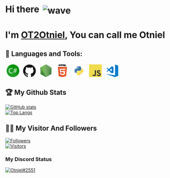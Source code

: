 # Hi there <img src="https://raw.githubusercontent.com/MartinHeinz/MartinHeinz/master/wave.gif" alt="wave" height="40" style="vertical-align:top; margin:4px">
# I'm [OT2Otniel](https://github.com/OT2Otniel/), You can call me Otniel

## 🧰 Languages and Tools:
<p align="left">
<img src="https://raw.githubusercontent.com/github/explore/80688e429a7d4ef2fca1e82350fe8e3517d3494d/topics/csharp/csharp.png" alt="c-sharp" height="40" style="vertical-align:top; margin:4px">
<img src="https://raw.githubusercontent.com/github/explore/78df643247d429f6cc873026c0622819ad797942/topics/github/github.png" alt="github" height="40" style="vertical-align:top; margin:4px">
<img src="https://raw.githubusercontent.com/github/explore/80688e429a7d4ef2fca1e82350fe8e3517d3494d/topics/nodejs/nodejs.png" alt="nodejs" height="40" style="vertical-align:top; margin:4px">
 <img src="https://raw.githubusercontent.com/github/explore/80688e429a7d4ef2fca1e82350fe8e3517d3494d/topics/html/html.png" alt="HTML" height="40" style="vertical-align:top; margin:4px">
<img src="https://raw.githubusercontent.com/github/explore/80688e429a7d4ef2fca1e82350fe8e3517d3494d/topics/python/python.png" alt="Python" height="40" style="vertical-align:top; margin:4px">
<img src="https://raw.githubusercontent.com/github/explore/80688e429a7d4ef2fca1e82350fe8e3517d3494d/topics/javascript/javascript.png" alt="Javascript" height="40" style="vertical-align:top; margin:4px">
<img src="https://raw.githubusercontent.com/github/explore/80688e429a7d4ef2fca1e82350fe8e3517d3494d/topics/visual-studio-code/visual-studio-code.png" alt="VS Code" height="40" style="vertical-align:top; margin:4px">
</p>

## 🏆 My Github Stats
[![GitHub stats](https://github-readme-stats.vercel.app/api?username=OT2Otniel&show_icons=true&theme=tokyonight)](https://github.com/OT2Otniel/)
<br>
[![Top Langs](https://github-readme-stats.vercel.app/api/top-langs/?username=OT2Otniel&theme=tokyonight)](https://github.com/OT2Otniel)

## 🧑🏻 My Visitor And Followers
[![Followers](https://img.shields.io/github/followers/OT2Otniel?label=Follow&style=social)](https://github.com/OT2Otniel)
<br>
[![Visitors](https://visitor-badge.laobi.icu/badge?page_id=OT2Otniel.OT2Otniel)](https://github.com/OT2Otniel)

### My Discord Status
[![Otniel#2551](https://discord.c99.nl/widget/theme-3/778802442942677064.png)]()
